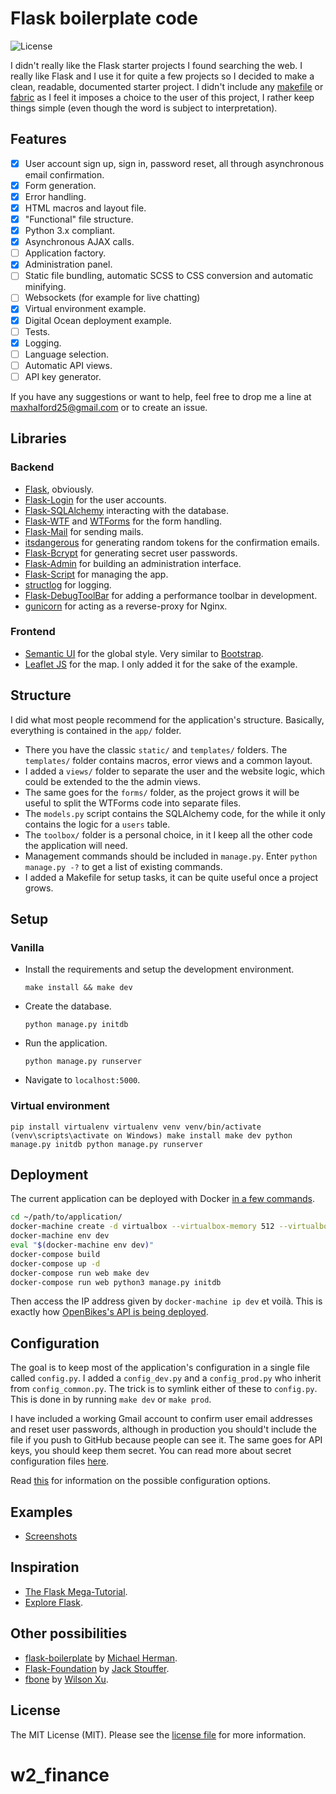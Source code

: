 # Flask boilerplate code

![License](http://img.shields.io/:license-mit-blue.svg)

I didn't really like the Flask starter projects I found searching the web. I really like Flask and I use it for quite a few projects so I decided to make a clean, readable, documented starter project. I didn't include any [makefile](https://www.wikiwand.com/en/Makefile) or [fabric](http://flask.pocoo.org/docs/0.10/patterns/fabric/) as I feel it imposes a choice to the user of this project, I rather keep things simple (even though the word is subject to interpretation).

## Features

- [x] User account sign up, sign in, password reset, all through asynchronous email confirmation.
- [x] Form generation.
- [x] Error handling.
- [x] HTML macros and layout file.
- [x] "Functional" file structure.
- [x] Python 3.x compliant.
- [x] Asynchronous AJAX calls.
- [ ] Application factory.
- [x] Administration panel.
- [ ] Static file bundling, automatic SCSS to CSS conversion and automatic minifying.
- [ ] Websockets (for example for live chatting)
- [x] Virtual environment example.
- [x] Digital Ocean deployment example.
- [ ] Tests.
- [x] Logging.
- [ ] Language selection.
- [ ] Automatic API views.
- [ ] API key generator.

If you have any suggestions or want to help, feel free to drop me a line at <maxhalford25@gmail.com> or to create an issue.

## Libraries

### Backend

- [Flask](http://flask.pocoo.org/), obviously.
- [Flask-Login](https://flask-login.readthedocs.org/en/latest/) for the user accounts.
- [Flask-SQLAlchemy](https://pythonhosted.org/Flask-SQLAlchemy/) interacting with the database.
- [Flask-WTF](https://flask-wtf.readthedocs.org/en/latest/) and [WTForms](https://wtforms.readthedocs.org/en/latest/) for the form handling.
- [Flask-Mail](https://pythonhosted.org/Flask-Mail/) for sending mails.
- [itsdangerous](http://pythonhosted.org/itsdangerous/) for generating random tokens for the confirmation emails.
- [Flask-Bcrypt](https://flask-bcrypt.readthedocs.org/en/latest/) for generating secret user passwords.
- [Flask-Admin](https://flask-admin.readthedocs.org/en/latest/) for building an administration interface.
- [Flask-Script](https://flask-script.readthedocs.io/en/latest/) for managing the app.
- [structlog](http://structlog.readthedocs.io/en/stable/) for logging.
- [Flask-DebugToolBar](https://flask-debugtoolbar.readthedocs.io/en/latest/) for adding a performance toolbar in development.
- [gunicorn](http://gunicorn.org/) for acting as a reverse-proxy for Nginx.

### Frontend

- [Semantic UI](http://semantic-ui.com/) for the global style. Very similar to [Bootstrap](http://getbootstrap.com/).
- [Leaflet JS](http://leafletjs.com/) for the map. I only added it for the sake of the example.

## Structure

I did what most people recommend for the application's structure. Basically, everything is contained in the `app/` folder.

- There you have the classic `static/` and `templates/` folders. The `templates/` folder contains macros, error views and a common layout.
- I added a `views/` folder to separate the user and the website logic, which could be extended to the the admin views.
- The same goes for the `forms/` folder, as the project grows it will be useful to split the WTForms code into separate files.
- The `models.py` script contains the SQLAlchemy code, for the while it only contains the logic for a `users` table.
- The `toolbox/` folder is a personal choice, in it I keep all the other code the application will need.
- Management commands should be included in `manage.py`. Enter `python manage.py -?` to get a list of existing commands.
- I added a Makefile for setup tasks, it can be quite useful once a project grows.


## Setup

### Vanilla

- Install the requirements and setup the development environment.

	`make install && make dev`

- Create the database.

	`python manage.py initdb`

- Run the application.

	`python manage.py runserver`

- Navigate to `localhost:5000`.


### Virtual environment

``
pip install virtualenv
virtualenv venv
venv/bin/activate (venv\scripts\activate on Windows)
make install
make dev
python manage.py initdb
python manage.py runserver
``


## Deployment

The current application can be deployed with Docker [in a few commands](https://realpython.com/blog/python/dockerizing-flask-with-compose-and-machine-from-localhost-to-the-cloud/).

```sh
cd ~/path/to/application/
docker-machine create -d virtualbox --virtualbox-memory 512 --virtualbox-cpu-count 1 dev
docker-machine env dev
eval "$(docker-machine env dev)"
docker-compose build
docker-compose up -d
docker-compose run web make dev
docker-compose run web python3 manage.py initdb
```

Then access the IP address given by `docker-machine ip dev` et voilà. This is exactly how [OpenBikes's API is being deployed](https://github.com/OpenBikes/api.openbikes.co).


## Configuration

The goal is to keep most of the application's configuration in a single file called `config.py`. I added a `config_dev.py` and a `config_prod.py` who inherit from `config_common.py`. The trick is to symlink either of these to `config.py`. This is done in by running `make dev` or `make prod`.

I have included a working Gmail account to confirm user email addresses and reset user passwords, although in production you should't include the file if you push to GitHub because people can see it. The same goes for API keys, you should keep them secret. You can read more about secret configuration files [here](https://exploreflask.com/configuration.html).

Read [this](http://flask.pocoo.org/docs/0.10/config/) for information on the possible configuration options.


## Examples

- [Screenshots](screenshots/)


## Inspiration

- [The Flask Mega-Tutorial](http://blog.miguelgrinberg.com/post/the-flask-mega-tutorial-part-i-hello-world).
- [Explore Flask](https://exploreflask.com/index.html).


## Other possibilities

- [flask-boilerplate](https://github.com/mjhea0/flask-boilerplate) by [Michael Herman](https://github.com/mjhea0).
- [Flask-Foundation](https://github.com/JackStouffer/Flask-Foundation) by [Jack Stouffer](https://github.com/JackStouffer).
- [fbone](https://github.com/imwilsonxu/fbone) by [Wilson Xu](https://github.com/imwilsonxu).

## License

The MIT License (MIT). Please see the [license file](LICENSE) for more information.
# w2_finance
